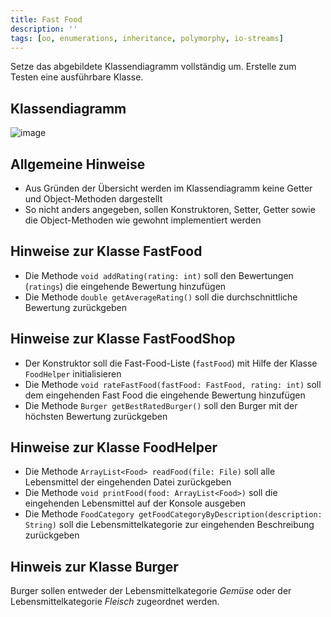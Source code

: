 ```yaml
---
title: Fast Food
description: ''
tags: [oo, enumerations, inheritance, polymorphy, io-streams]
---
```


Setze das abgebildete Klassendiagramm vollständig um. Erstelle zum Testen eine ausführbare Klasse.

## Klassendiagramm
![image](https://user-images.githubusercontent.com/47243617/209168965-579ef1d6-1497-42ce-9bc1-8739dbb5555f.png)

## Allgemeine Hinweise
- Aus Gründen der Übersicht werden im Klassendiagramm keine Getter und Object-Methoden dargestellt
- So nicht anders angegeben, sollen Konstruktoren, Setter, Getter sowie die Object-Methoden wie gewohnt implementiert werden

## Hinweise zur Klasse FastFood
- Die Methode `void addRating(rating: int)` soll den Bewertungen (`ratings`) die eingehende Bewertung hinzufügen
- Die Methode `double getAverageRating()` soll die durchschnittliche Bewertung zurückgeben

## Hinweise zur Klasse FastFoodShop
- Der Konstruktor soll die Fast-Food-Liste (`fastFood`) mit Hilfe der Klasse `FoodHelper` initialisieren
- Die Methode `void rateFastFood(fastFood: FastFood, rating: int)` soll dem eingehenden Fast Food die eingehende Bewertung hinzufügen
- Die Methode `Burger getBestRatedBurger()` soll den Burger mit der höchsten Bewertung zurückgeben

## Hinweise zur Klasse FoodHelper
- Die Methode `ArrayList<Food> readFood(file: File)` soll alle Lebensmittel der eingehenden Datei zurückgeben
- Die Methode `void printFood(food: ArrayList<Food>)` soll die eingehenden Lebensmittel auf der Konsole ausgeben
- Die Methode `FoodCategory getFoodCategoryByDescription(description: String)` soll die Lebensmittelkategorie zur eingehenden Beschreibung zurückgeben

## Hinweis zur Klasse Burger
Burger sollen entweder der Lebensmittelkategorie _Gemüse_ oder der Lebensmittelkategorie _Fleisch_ zugeordnet werden.
